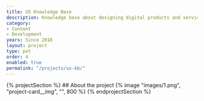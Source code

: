 ```yaml
---
title: UX Knowledge Base
description: Knowledge base about designing digital products and services 
category:
- Content
- Development
years: Since 2018
layout: project
type: pet
order: 4
enabled: true
permalink: "/projects/ux-kb/"
---
```


{% projectSection %}
	## About the project
	{% image "images/1.png", "project-card__img", "", 800 %}
{% endprojectSection %}